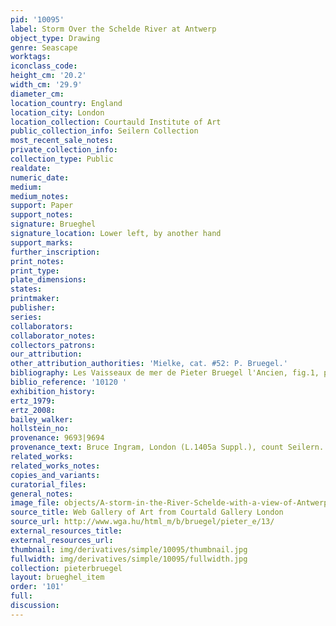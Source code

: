 ```yaml
---
pid: '10095'
label: Storm Over the Schelde River at Antwerp
object_type: Drawing
genre: Seascape
worktags:
iconclass_code:
height_cm: '20.2'
width_cm: '29.9'
diameter_cm:
location_country: England
location_city: London
location_collection: Courtauld Institute of Art
public_collection_info: Seilern Collection
most_recent_sale_notes:
private_collection_info:
collection_type: Public
realdate:
numeric_date:
medium:
medium_notes:
support: Paper
support_notes:
signature: Brueghel
signature_location: Lower left, by another hand
support_marks:
further_inscription:
print_notes:
print_type:
plate_dimensions:
states:
printmaker:
publisher:
series:
collaborators:
collaborator_notes:
collectors_patrons:
our_attribution:
other_attribution_authorities: 'Mielke, cat. #52: P. Bruegel.'
bibliography: Les Vaisseaux de mer de Pieter Bruegel l'Ancien, fig.1, p.55
biblio_reference: '10120 '
exhibition_history:
ertz_1979:
ertz_2008:
bailey_walker:
hollstein_no:
provenance: 9693|9694
provenance_text: Bruce Ingram, London (L.1405a Suppl.), count Seilern.
related_works:
related_works_notes:
copies_and_variants:
curatorial_files:
general_notes:
image_file: objects/A-storm-in-the-River-Schelde-with-a-view-of-Antwerp.jpg
source_title: Web Gallery of Art from Courtald Gallery London
source_url: http://www.wga.hu/html_m/b/bruegel/pieter_e/13/
external_resources_title:
external_resources_url:
thumbnail: img/derivatives/simple/10095/thumbnail.jpg
fullwidth: img/derivatives/simple/10095/fullwidth.jpg
collection: pieterbruegel
layout: brueghel_item
order: '101'
full:
discussion:
---
```

